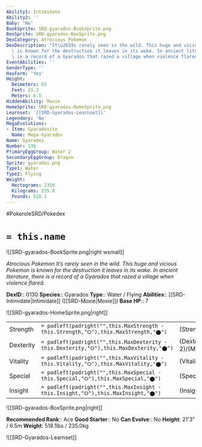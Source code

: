 ```yaml
---
Ability1: Intimidate
Ability2: ''
Baby: 'No'
BookSprite: SRD-gyarados-BookSprite.png
BoxSprite: SRD-gyarados-BoxSprite.png
DexCategory: Atrocious Pokemon
DexDescription: "It\u2019s rarely seen in the wild. This huge and vicious Pokemon\
  \ is known for the destruction it leaves in its wake. In ancient literature, there\
  \ is a record of a Gyarados that razed a village when violence flared."
EventAbilities: ''
GenderType: ''
HasForm: 'Yes'
Height:
  Deimeters: 65
  Feet: 21.3
  Meters: 6.5
HiddenAbility: Moxie
HomeSprite: SRD-gyarados-HomeSprite.png
Learnset: '[[SRD-Gyarados-Learnset]]'
Legendary: 'No'
MegaEvolutions:
- Item: Gyaradosite
  Name: Mega-Gyarados
Name: Gyarados
Number: 130
PrimaryEggGroup: Water 2
SecondaryEggGroup: Dragon
Sprite: gyarados.png
Type1: Water
Type2: Flying
Weight:
  Hectograms: 2350
  Kilograms: 235.0
  Pounds: 518.1
---
```


#PokeroleSRD/Pokedex

# `= this.name`

![[SRD-gyarados-BookSprite.png|right wsmall]]

*Atrocious Pokemon*
*It’s rarely seen in the wild. This huge and vicious Pokemon is known for the destruction it leaves in its wake. In ancient literature, there is a record of a Gyarados that razed a village when violence flared.*

**DexID**:: 0130
**Species**:: Gyarados
**Type**:: Water / Flying
**Abilities**:: [[SRD-Intimidate|Intimidate]] ([[SRD-Moxie|Moxie]])
**Base HP**:: 7

![[SRD-gyarados-HomeSprite.png|right]]

|           |                                                                                        |                                          |
| --------- | -------------------------------------------------------------------------------------- | ---------------------------------------- |
| Strength  | `= padleft(padright("",this.MaxStrength - this.Strength,"⭘"),this.MaxStrength,"⬤")`    | (Strength::3)/(MaxStrength::7)   |
| Dexterity | `= padleft(padright("",this.MaxDexterity - this.Dexterity,"⭘"),this.MaxDexterity,"⬤")` | (Dexterity:: 2)/(MaxDexterity::5) |
| Vitality  | `= padleft(padright("",this.MaxVitality - this.Vitality,"⭘"),this.MaxVitality,"⬤")`    | (Vitality::2)/(MaxVitality::5)   |
| Special   | `= padleft(padright("",this.MaxSpecial - this.Special,"⭘"),this.MaxSpecial,"⬤")`       | (Special::2)/(MaxSpecial::4)     |
| Insight   | `= padleft(padright("",this.MaxInsight - this.Insight,"⭘"),this.MaxInsight,"⬤")`       | (Insight::3)/(MaxInsight::6)     |

![[SRD-gyarados-BoxSprite.png|right]]

**Recommended Rank**:: Ace
**Good Starter**:: No
**Can Evolve**:: No
**Height**: 21'3" / 6.5m
**Weight**: 518.1lbs / 235.0kg

![[SRD-Gyarados-Learnset]]